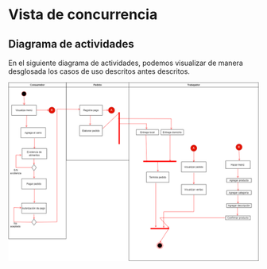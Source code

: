 # Vista de concurrencia

## Diagrama de actividades
En el siguiente diagrama de actividades, podemos visualizar de manera desglosada los casos de uso descritos antes descritos.  

![Diagrama de actividades](../img/DiagramaDeActividades.png)
